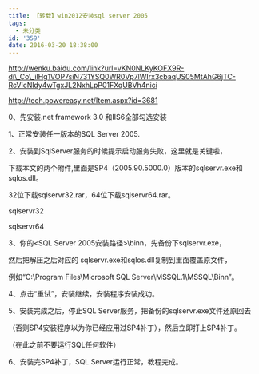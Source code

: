 ```yaml
---
title: 【转载】win2012安装sql server 2005
tags:
  - 未分类
id: '359'
date: 2016-03-20 18:38:00
---
```


http://wenku.baidu.com/link?url=vKN0NLKyKOFX9R-di\_Co\_ilHg1VOP7siN731YSQ0WR0Vp7lWIrx3cbaqUS05MtAhG6jTC-RcVicNldy4wTgxJL2NxhLpP01FXqUBVh4nici

  

http://tech.powereasy.net/Item.aspx?id=3681

  

0、先安装.net framework 3.0 和IIS6全部勾选安装

  

1、正常安装任一版本的SQL Server 2005.

  

2、安装到SqlServer服务的时候提示启动服务失败，这里就是关键啦，

下载本文的两个附件,里面是SP4（2005.90.5000.0）版本的sqlservr.exe和sqlos.dll。

32位下载sqlservr32.rar，64位下载sqlservr64.rar。

sqlservr32

sqlservr64

  

3、你的<SQL Server 2005安装路径>\\binn，先备份下sqlservr.exe，

然后把解压之后对应的 sqlservr.exe和sqlos.dll复制到里面覆盖原文件，

例如“C:\\Program Files\\Microsoft SQL Server\\MSSQL.1\\MSSQL\\Binn”。

  

4、点击“重试”，安装继续，安装程序安装成功。

  

5、安装完成之后，停止SQL Server服务，把备份的sqlservr.exe文件还原回去

（否则SP4安装程序以为你已经应用过SP4补丁），然后立即打上SP4补丁。

（在此之前不要运行SQL任何软件）

  

6、安装完SP4补丁，SQL Server运行正常，教程完成。